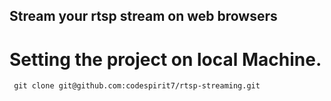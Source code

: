## Stream your rtsp stream on web browsers

# Setting the project on local Machine.

  ```
   git clone git@github.com:codespirit7/rtsp-streaming.git

  ```


